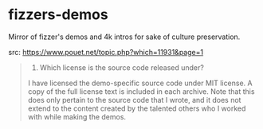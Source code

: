 # fizzers-demos
Mirror of fizzer's demos and 4k intros for sake of culture preservation.

src: https://www.pouet.net/topic.php?which=11931&page=1

> 1. Which license is the source code released under?
>
> I have licensed the demo-specific source code under MIT license. A copy of the full license text is included in each archive. Note that this does only pertain to the source code that I wrote, and it does not extend to the content created by the talented others who I worked with while making the demos.
